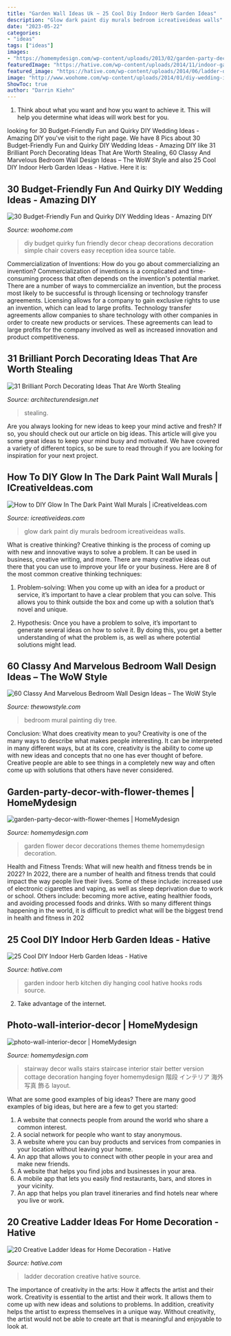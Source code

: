 ```yaml
---
title: "Garden Wall Ideas Uk ~ 25 Cool Diy Indoor Herb Garden Ideas"
description: "Glow dark paint diy murals bedroom icreativeideas walls"
date: "2023-05-22"
categories:
- "ideas"
tags: ["ideas"]
images:
- "https://homemydesign.com/wp-content/uploads/2013/02/garden-party-decor-with-flower-themes.jpg"
featuredImage: "https://hative.com/wp-content/uploads/2014/11/indoor-garden/2-hanging-kitchen-garden.jpg"
featured_image: "https://hative.com/wp-content/uploads/2014/06/ladder-decor-ideas/4-ladder-decor-ideas.jpg"
image: "http://www.woohome.com/wp-content/uploads/2014/01/diy-wedding-ideas-10.jpg"
ShowToc: true
author: "Darrin Kiehn"
---
```



1. Think about what you want and how you want to achieve it. This will help you determine what ideas will work best for you. 

	

		
looking for 30 Budget-Friendly Fun and Quirky DIY Wedding Ideas - Amazing DIY you've visit to the right page. We have 8 Pics about 30 Budget-Friendly Fun and Quirky DIY Wedding Ideas - Amazing DIY like 31 Brilliant Porch Decorating Ideas That Are Worth Stealing, 60 Classy And Marvelous Bedroom Wall Design Ideas – The WoW Style and also 25 Cool DIY Indoor Herb Garden Ideas - Hative. Here it is:
		
    
## 30 Budget-Friendly Fun And Quirky DIY Wedding Ideas - Amazing DIY

<img loading=lazy src="http://www.woohome.com/wp-content/uploads/2014/01/diy-wedding-ideas-10.jpg" onerror="this.onerror=null;this.src='https://tse1.mm.bing.net/th?id=OIP.3Beek2sbjcFI8XWQJtt-MAHaLH&amp;pid=15.1';" alt="30 Budget-Friendly Fun and Quirky DIY Wedding Ideas - Amazing DIY">

_Source: woohome.com_

>diy budget quirky fun friendly decor cheap decorations decoration simple chair covers easy reception idea source table. 

	

Commercialization of Inventions: How do you go about commercializing an invention?
Commercialization of inventions is a complicated and time-consuming process that often depends on the invention's potential market. There are a number of ways to commercialize an invention, but the process most likely to be successful is through licensing or technology transfer agreements. Licensing allows for a company to gain exclusive rights to use an invention, which can lead to large profits. Technology transfer agreements allow companies to share technology with other companies in order to create new products or services. These agreements can lead to large profits for the company involved as well as increased innovation and product competitiveness.

    
## 31 Brilliant Porch Decorating Ideas That Are Worth Stealing

<img loading=lazy src="https://cdn.architecturendesign.net/wp-content/uploads/2015/07/AD-Small-Porch-Ideas-18.jpg" onerror="this.onerror=null;this.src='https://tse2.mm.bing.net/th?id=OIP.ThESZzsPTekhO-QxcGw6DwHaJ4&amp;pid=15.1';" alt="31 Brilliant Porch Decorating Ideas That Are Worth Stealing">

_Source: architecturendesign.net_

>stealing. 

	

Are you always looking for new ideas to keep your mind active and fresh? If so, you should check out our article on big ideas. This article will give you some great ideas to keep your mind busy and motivated. We have covered a variety of different topics, so be sure to read through if you are looking for inspiration for your next project.

    
## How To DIY Glow In The Dark Paint Wall Murals | ICreativeIdeas.com

<img loading=lazy src="http://www.icreativeideas.com/wp-content/uploads/2014/08/How-to-DIY-Glow-In-The-Dark-Paint-Wall-Murals-1.jpg?ed7071" onerror="this.onerror=null;this.src='https://tse1.mm.bing.net/th?id=OIP.m8ZFMQ3FH6ZziMC_CS35twHaK0&amp;pid=15.1';" alt="How to DIY Glow In The Dark Paint Wall Murals | iCreativeIdeas.com">

_Source: icreativeideas.com_

>glow dark paint diy murals bedroom icreativeideas walls. 

	

What is creative thinking?
Creative thinking is the process of coming up with new and innovative ways to solve a problem. It can be used in business, creative writing, and more. There are many creative ideas out there that you can use to improve your life or your business. Here are 8 of the most common creative thinking techniques:
1. Problem-solving: When you come up with an idea for a product or service, it’s important to have a clear problem that you can solve. This allows you to think outside the box and come up with a solution that’s novel and unique.

2. Hypothesis: Once you have a problem to solve, it’s important to generate several ideas on how to solve it. By doing this, you get a better understanding of what the problem is, as well as where potential solutions might lead.

    
## 60 Classy And Marvelous Bedroom Wall Design Ideas – The WoW Style

<img loading=lazy src="http://thewowstyle.com/wp-content/uploads/2016/08/DIY-Wall-Mural-Painting-of-a-Tree.jpg" onerror="this.onerror=null;this.src='https://tse4.mm.bing.net/th?id=OIP._IIZ9uh-8VvUpMSG7MHfaAHaJ3&amp;pid=15.1';" alt="60 Classy And Marvelous Bedroom Wall Design Ideas – The WoW Style">

_Source: thewowstyle.com_

>bedroom mural painting diy tree. 

	

Conclusion: What does creativity mean to you?
Creativity is one of the many ways to describe what makes people interesting. It can be interpreted in many different ways, but at its core, creativity is the ability to come up with new ideas and concepts that no one has ever thought of before. Creative people are able to see things in a completely new way and often come up with solutions that others have never considered.

    
## Garden-party-decor-with-flower-themes | HomeMydesign

<img loading=lazy src="https://homemydesign.com/wp-content/uploads/2013/02/garden-party-decor-with-flower-themes.jpg" onerror="this.onerror=null;this.src='https://tse4.mm.bing.net/th?id=OIP.ZnoyMfI7APTYtn-KmYBi5gHaJ7&amp;pid=15.1';" alt="garden-party-decor-with-flower-themes | HomeMydesign">

_Source: homemydesign.com_

>garden flower decor decorations themes theme homemydesign decoration. 

	

Health and Fitness Trends: What will new health and fitness trends be in 2022?
In 2022, there are a number of health and fitness trends that could impact the way people live their lives. Some of these include: increased use of electronic cigarettes and vaping, as well as sleep deprivation due to work or school. Others include: becoming more active, eating healthier foods, and avoiding processed foods and drinks. With so many different things happening in the world, it is difficult to predict what will be the biggest trend in health and fitness in 202
    
## 25 Cool DIY Indoor Herb Garden Ideas - Hative

<img loading=lazy src="https://hative.com/wp-content/uploads/2014/11/indoor-garden/2-hanging-kitchen-garden.jpg" onerror="this.onerror=null;this.src='https://tse1.mm.bing.net/th?id=OIP.jrCYtoPuTKVTvYAgLoIyuQHaKF&amp;pid=15.1';" alt="25 Cool DIY Indoor Herb Garden Ideas - Hative">

_Source: hative.com_

>garden indoor herb kitchen diy hanging cool hative hooks rods source. 

	

2. Take advantage of the internet.

    
## Photo-wall-interior-decor | HomeMydesign

<img loading=lazy src="https://homemydesign.com/wp-content/uploads/2014/04/photo-wall-interior-decor.jpg" onerror="this.onerror=null;this.src='https://tse1.mm.bing.net/th?id=OIP.IDmPS-BkPNbyFETX6qlfjAHaLT&amp;pid=15.1';" alt="photo-wall-interior-decor | HomeMydesign">

_Source: homemydesign.com_

>stairway decor walls stairs staircase interior stair better version cottage decoration hanging foyer homemydesign 階段 インテリア 海外 写真 飾る layout. 

	

What are some good examples of big ideas?
There are many good examples of big ideas, but here are a few to get you started:
1. A website that connects people from around the world who share a common interest. 
2. A social network for people who want to stay anonymous. 
3. A website where you can buy products and services from companies in your location without leaving your home. 
4. An app that allows you to connect with other people in your area and make new friends. 
5. A website that helps you find jobs and businesses in your area. 
6. A mobile app that lets you easily find restaurants, bars, and stores in your vicinity. 
7. An app that helps you plan travel itineraries and find hotels near where you live or work.

    
## 20 Creative Ladder Ideas For Home Decoration - Hative

<img loading=lazy src="https://hative.com/wp-content/uploads/2014/06/ladder-decor-ideas/4-ladder-decor-ideas.jpg" onerror="this.onerror=null;this.src='https://tse4.mm.bing.net/th?id=OIP.A6JBNBPp--t0g0Igvf1FjgHaPZ&amp;pid=15.1';" alt="20 Creative Ladder Ideas for Home Decoration - Hative">

_Source: hative.com_

>ladder decoration creative hative source. 

	

The importance of creativity in the arts: How it affects the artist and their work.
Creativity is essential to the artist and their work. It allows them to come up with new ideas and solutions to problems. In addition, creativity helps the artist to express themselves in a unique way. Without creativity, the artist would not be able to create art that is meaningful and enjoyable to look at.

